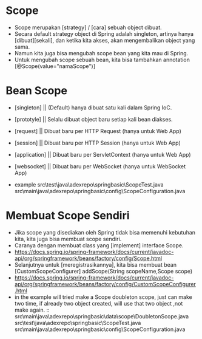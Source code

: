 # Scope
- Scope merupakan [strategy] / [cara] sebuah object dibuat.
- Secara default strategy object di Spring adalah singleton, artinya hanya [dibuat][sekali],
    dan ketika kita akses, akan mengembalikan object yang sama.
- Namun kita juga bisa mengubah scope bean yang kita mau di Spring.
- Untuk mengubah scope sebuah bean, kita bisa tambahkan annotation [@Scope(value="namaScope")]

# Bean Scope
- [singleton]     ||  (Default) hanya dibuat satu kali dalam Spring IoC.
- [prototyle]     ||  Selalu dibuat object baru setiap kali bean diakses.
- [request]       ||  Dibuat baru per HTTP Request (hanya untuk Web App)
- [session]       ||  Dibuat baru per HTTP Session (hanya untuk Web App)
- [application]   ||  Dibuat baru per ServletContext (hanya untuk Web App)
- [websocket]     ||  Dibuat baru per WebSocket   (hanya untuk WebSocket App)

- example
    src\test\java\adexrepo\springbasic\ScopeTest.java
    src\main\java\adexrepo\springbasic\config\ScopeConfiguration.java

# Membuat Scope Sendiri
- Jika scope yang disediakan oleh Spring tidak bisa memenuhi kebutuhan kita,
    kita juga bisa membuat scope sendiri.
- Caranya dengan membuat class yang [implement] interface Scope.
- https://docs.spring.io/spring-framework/docs/current/javadoc-api/org/springframework/beans/factory/config/Scope.html 
- Selanjutnya untuk [meregistrasikannya], kita bisa membuat bean [CustomScopeConfigurer]
    addScope(String scopeName,Scope scope)
- https://docs.spring.io/spring-framework/docs/current/javadoc-api/org/springframework/beans/factory/config/CustomScopeConfigurer.html 
- in the example will tried make a Scope doubleton scope, just can make two time,
    if already two object created, will use that two object ,not make again.
    ::
    src\main\java\adexrepo\springbasic\data\scope\DoubletonScope.java
    src\test\java\adexrepo\springbasic\ScopeTest.java
    src\main\java\adexrepo\springbasic\config\ScopeConfiguration.java